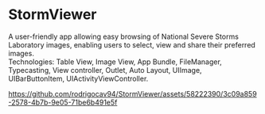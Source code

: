 # StormViewer

A user-friendly app allowing easy browsing of National Severe Storms Laboratory images, enabling users to select, view and share their preferred images.
<br>
Technologies: Table View, Image View, App Bundle, FileManager, Typecasting, View controller, Outlet, Auto Layout, UIImage, UIBarButtonItem, UIActivityViewController.


https://github.com/rodrigocav94/StormViewer/assets/58222390/3c09a859-2578-4b7b-9e05-71be6b491e5f
